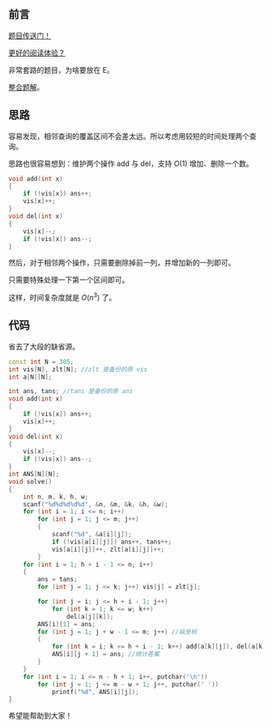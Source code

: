 ## 前言

[题目传送门！](https://www.luogu.com.cn/problem/AT_abc278_e)

[更好的阅读体验？](https://www.cnblogs.com/liangbowen/p/16910389.html)

非常套路的题目，为啥要放在 E。

[整合题解](https://www.luogu.com.cn/blog/liangbowen/abc278-ti-jie)。

## 思路

容易发现，相邻查询的覆盖区间不会差太远。所以考虑用较短的时间处理两个查询。

思路也很容易想到：维护两个操作 add 与 del，支持 $O(1)$ 增加、删除一个数。

```cpp
void add(int x)
{
    if (!vis[x]) ans++;
    vis[x]++;
}
void del(int x)
{
    vis[x]--;
    if (!vis[x]) ans--;
}
```

然后，对于相邻两个操作，只需要删除掉前一列，并增加新的一列即可。

只需要特殊处理一下第一个区间即可。

这样，时间复杂度就是 $O(n^3)$ 了。

## 代码

省去了大段的缺省源。

```cpp
const int N = 305;
int vis[N], zlt[N]; //zlt 是备份的原 vis
int a[N][N];

int ans, tans; //tans 是备份的原 ans
void add(int x)
{
    if (!vis[x]) ans++;
    vis[x]++;
}
void del(int x)
{
    vis[x]--;
    if (!vis[x]) ans--;
}
int ANS[N][N];
void solve()
{
    int n, m, k, h, w; 
    scanf("%d%d%d%d%d", &n, &m, &k, &h, &w);
    for (int i = 1; i <= n; i++)
        for (int j = 1; j <= m; j++)
        {
            scanf("%d", &a[i][j]);
            if (!vis[a[i][j]]) ans++, tans++;
            vis[a[i][j]]++, zlt[a[i][j]]++;
        }
    for (int i = 1; h + i - 1 <= n; i++)
    {
        ans = tans;
        for (int j = 1; j <= k; j++) vis[j] = zlt[j];

        for (int j = i; j <= h + i - 1; j++)
            for (int k = 1; k <= w; k++)
                del(a[j][k]);
        ANS[i][1] = ans;
        for (int j = 1; j + w - 1 <= m; j++) //纵坐标
        {
            for (int k = i; k <= h + i - 1; k++) add(a[k][j]), del(a[k][j + w]); //横坐标
            ANS[i][j + 1] = ans; //统计答案
        }
    }
    for (int i = 1; i <= n - h + 1; i++, putchar('\n'))
        for (int j = 1; j <= m - w + 1; j++, putchar(' '))
            printf("%d", ANS[i][j]);
}
```

希望能帮助到大家！